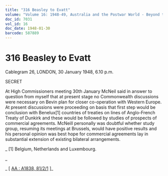 ```yaml
---
title: "316 Beasley to Evatt"
volume: "Volume 16: 1948-49, Australia and the Postwar World - Beyond the Region"
doc_id: 7031
vol_id: 16
doc_date: 1948-01-30
barcode: 587889
---
```


# 316 Beasley to Evatt

Cablegram 26, LONDON, 30 January 1948, 6.10 p.m.

SECRET

At High Commissioners meeting 30th January McNeil said in answer to question from myself that at present stage no Commonwealth discussions were necessary on Bevin plan for closer co-operation with Western Europe. At present discussions were proceeding on basis that first step would be conclusion with Benelux[1] countries of treaties on lines of Anglo-French Treaty of Dunkirk and these would be followed by studies of prospects of commercial agreements. McNeill personally was doubtful whether study group, resuming its meetings at Brussels, would have positive results and his personal opinion was best hope for commercial agreements lay in substantial extension of existing bilateral arrangements.

_ [1] Belgium, Netherlands and Luxembourg.

_

_ [ [AA : A1838, 81/2/1](http://www.naa.gov.au/cgi-bin/Search?O=I&Number=587889) ]_
